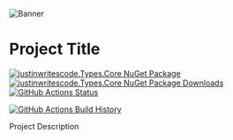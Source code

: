 ![Banner](Images/Banner.png)

# Project Title

[![justinwritescode.Types.Core NuGet Package](https://img.shields.io/nuget/v/justinwritescode.Types.Core.svg)](https://www.nuget.org/packages/justinwritescode.Types.Core/) [![justinwritescode.Types.Core NuGet Package Downloads](https://img.shields.io/nuget/dt/justinwritescode.Types.Core)](https://www.nuget.org/packages/justinwritescode.Types.Core) [![GitHub Actions Status](https://github.com/Username/Project/workflows/Build/badge.svg?branch=main)](https://github.com/Username/Project/actions)

[![GitHub Actions Build History](https://buildstats.info/github/chart/Username/Project?branch=main&includeBuildsFromPullRequest=false)](https://github.com/Username/Project/actions)


Project Description
